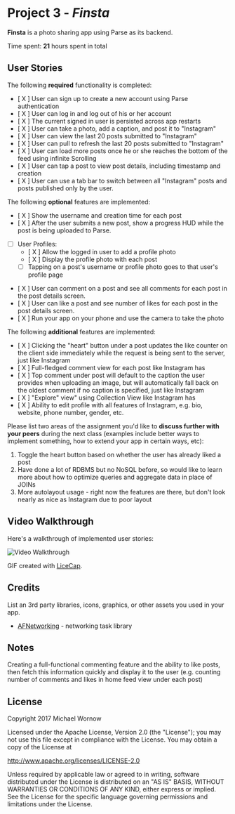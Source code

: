 # Project 3 - *Finsta*

**Finsta** is a photo sharing app using Parse as its backend.

Time spent: **21** hours spent in total

## User Stories

The following **required** functionality is completed:

- [ X ] User can sign up to create a new account using Parse authentication
- [ X ] User can log in and log out of his or her account
- [ X ] The current signed in user is persisted across app restarts
- [ X ] User can take a photo, add a caption, and post it to "Instagram"
- [ X ] User can view the last 20 posts submitted to "Instagram"
- [ X ] User can pull to refresh the last 20 posts submitted to "Instagram"
- [ X ] User can load more posts once he or she reaches the bottom of the feed using infinite Scrolling
- [ X ] User can tap a post to view post details, including timestamp and creation
- [ X ] User can use a tab bar to switch between all "Instagram" posts and posts published only by the user.

The following **optional** features are implemented:

- [ X ] Show the username and creation time for each post
- [ X ] After the user submits a new post, show a progress HUD while the post is being uploaded to Parse.
- [ ] User Profiles:
  - [ X ] Allow the logged in user to add a profile photo
  - [ X ] Display the profile photo with each post
  - [ ] Tapping on a post's username or profile photo goes to that user's profile page
- [ X ] User can comment on a post and see all comments for each post in the post details screen.
- [ X ] User can like a post and see number of likes for each post in the post details screen.
- [ X ] Run your app on your phone and use the camera to take the photo


The following **additional** features are implemented:

- [ X ] Clicking the "heart" button under a post updates the like counter on the client side immediately while the request is being sent to the server, just like Instagram
- [ X ] Full-fledged comment view for each post like Instagram has
- [ X ] Top comment under post will default to the caption the user provides when uploading an image, but will automatically fall back on the oldest comment if no caption is specified, just like Instagram
- [ X ] "Explore" view" using Collection View like Instagram has
- [ X ] Ability to edit profile with all features of Instagram, e.g. bio, website, phone number, gender, etc.

Please list two areas of the assignment you'd like to **discuss further with your peers** during the next class (examples include better ways to implement something, how to extend your app in certain ways, etc):

1. Toggle the heart button based on whether the user has already liked a post
2. Have done a lot of RDBMS but no NoSQL before, so would like to learn more about how to optimize queries and aggregate data in place of JOINs
3. More autolayout usage - right now the features are there, but don't look nearly as nice as Instagram due to poor layout

## Video Walkthrough

Here's a walkthrough of implemented user stories:

<img src='' title='Video Walkthrough' width='' alt='Video Walkthrough' />

GIF created with [LiceCap](http://www.cockos.com/licecap/).

## Credits

List an 3rd party libraries, icons, graphics, or other assets you used in your app.

- [AFNetworking](https://github.com/AFNetworking/AFNetworking) - networking task library


## Notes

Creating a full-functional commenting feature and the ability to like posts, then fetch this information quickly and display it to the user (e.g. counting number of comments and likes in home feed view under each post)

## License

Copyright 2017 Michael Wornow

Licensed under the Apache License, Version 2.0 (the "License");
you may not use this file except in compliance with the License.
You may obtain a copy of the License at

http://www.apache.org/licenses/LICENSE-2.0

Unless required by applicable law or agreed to in writing, software
distributed under the License is distributed on an "AS IS" BASIS,
WITHOUT WARRANTIES OR CONDITIONS OF ANY KIND, either express or implied.
See the License for the specific language governing permissions and
limitations under the License.
